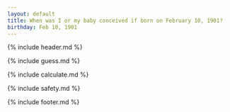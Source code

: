 ```yaml
---
layout: default
title: When was I or my baby conceived if born on February 10, 1901?
birthday: Feb 10, 1901
---
```


{% include header.md %}

{% include guess.md %}

{% include calculate.md %}

{% include safety.md %}

{% include footer.md %}



